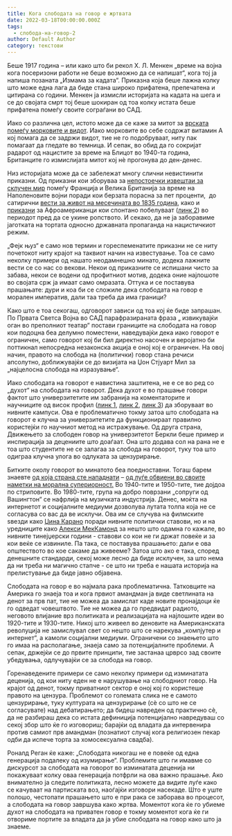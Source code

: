 ```yaml
---
title: Кога слободата на говор е жртвата
date: 2022-03-18T00:00:00.000Z
tags:
  - слобода-на-говор-2
author: Default Author
category: текстови
---
```


Беше 1917 година – или како што би рекол Х. Л. Менкен „време на војна кога посеризони работи не беше возможно да се напишат“, кога тој ја напиша позаната „Измама за кадата“. Приказна која беше лажна колку што може една лага да биде стана широко прифатена, препечатена и цитирана со години. Менкен ја измисли историјата на кадата на шега и се до својата смрт тој беше шокиран од тоа колку истата беше прифатена помеѓу своите сограѓани во САД.

Иако со различна цел, истото може да се каже за митот за [врската помеѓу морковите и видот](https://www.smithsonianmag.com/arts-culture/a-wwii-propaganda-campaign-popularized-the-myth-that-carrots-help-you-see-in-the-dark-28812484/). Иако морковите во себе содржат витамин А кој помага да се задржи видот, тие не го подобруваат, ниту пак помагаат да гледате во темница. И сепак, во обид да го сокријат радарот од нацистите за време на Блицот во 1940-та година, Британците го измислијата митот кој нè прогонува до ден-денес.

Низ историјата може да се забележат многу слични невистинити приказни. Од приказни кои зборуваа за [непостоечки извештаи за склучен мир](https://www.thesocialhistorian.com/fake-news/) помеѓу Франција и Велика Британија за време на Наполеновите војни поради кои берзата порасна за пет проценти,  до сатирични [вести за живот на месечината во 1835 година](https://www.history.com/this-day-in-history/the-great-moon-hoax), како и [приказни](https://backstory.newamericanhistory.org/episodes/fit-to-print/2/) за Афроамериканци кои спонтано побелуваат ([линк 2](https://www.hup.harvard.edu/catalog.php?isbn=9780674009462)) во периодот пред да се укине ропството. И секако, да не ја заборавиме јаготката на тортата односно државната пропаганда на нацистичкиот режим.

„Фејк њуз“ е само нов термин и гореспеменатите приказни не се ниту почетокот ниту крајот на таквиот начин на известување. Тоа се само неколку примери од нашато неодамнешно минато, додека лажните вести се со нас со векови. Некои од приказните се испишани чисто за забава, некои се водени од профитниот мотив, додека оние најлошоте во својата срж ја имаат само омразата. Оттука и се поставува прашањате: дури и коа би се сложиле дека слободата на говор е морален императив, дали таа треба да има граници?  

Како што е тоа секогаш, одговорот зависи од тоа кој ќе биде запрашан. По Првата Светса Војна во САД парафразираната фраза „ извикувајќи оган во преполниот театар“ постави границите на слободата на говор кои подоцна беа делумно поместени, наведувајќи дека иако говорот е ограничен, само говорот кој би бил директно насочен и веројатно би поттикнал непосредна незаконска акција е оној кој е ограничен. На овој начин, правото на слобода на (политички) говор стана речиси апсолутно, доближувајќи се до визијата на Џон Стјуарт Мил за „најцелосна слобода на изразување“.

Иако слободата на говорот е навистина заштитена, не е се во ред со „духот“ на слободата на говорот. Дека духот е во прашање говори фактот што универзитетите им забранија на коментаторите и научниците од висок профил ([линк 1](https://edition.cnn.com/2017/02/01/us/milo-yiannopoulos-berkeley/index.html), [линк 2](https://www.washingtonpost.com/news/grade-point/wp/2017/04/26/ann-coulter-speech-canceled-at-uc-berkeley-amid-fears-for-safety/), [линк 3](https://www.nytimes.com/2017/03/03/us/middlebury-college-charles-murray-bell-curve-protest.html?_r=0&module=inline)) да зборуваат во нивните кампуси. Ова е проблематично токму затоа што слободата на говорот е клучна за универзитетите да функционираат правилно користејќи го научниот метод на истражување. Од друга страна, Движењето за слободен говор на универзитетот Беркли беше пример и инспирација за децениите што доаѓаат. Она што додава сол на рана не е тоа што студентите не се залагаа за слобода на говорот, туку тоа што одиграа клучна улога во одлуката за цензурирање.

Битките околу говорот во минатото беа поедноставни. Тогаш барем знаевте [од која страна сте нападнати](https://www.wespeakfreely.org/2019/12/09/free-speech-really-free/) – [од луѓе обвиени во своите наметки на морална супериорност.](https://www.youtube.com/watch?v=eKesrXN9wjw&list=PLrt_MbxjR0ZEqX0gOPT7Zgv3nTuQL4wig&index=9) Во 1940-тите и 1950-тите, тие дојдоа по стриповите. Во 1980-тите, група на добро поврзани „сопруги од Вашингтон“ се нафрлија на музичката индустрија. Денес, моќта на интернетот и социјалните медиуми дозволува лутата толпа која не се согласува со вас да ве исклучи. Ова им се случува на филмските ѕвезди како [Џина Карано](https://www.forbes.com/sites/petersuciu/2021/02/16/is-gina-carano-a-victim-of-social-media-cancel-culture/?sh=434cc0e12e0e) поради нивните политички ставови, но и на уредниците како [Алекси МекКамонд](https://nypost.com/2021/03/27/if-alexi-mccammond-can-be-fired-for-teenage-tweets-nobodys-safe/) за нешто што одамна го кажале, во нивните тинејџерски години - ставови со кои не ги држат повеќе и за кои веќе се извиниле. Па така, се поставува прашањето: дали е ова општеството во кое сакаме да живееме? Затоа што ако е така, според денешните стандарди, секој може лесно да биде исклучен, за што нема да ни треба ни магично стапче - се што ни треба е нашата историја на прелистување да биде јавно објавена.

Слободата на говор е во најмала рака проблематична. Татковците на Америка го знаеја тоа и кога првиот амандман ја виде светлината на денот за прв пат, тие не можеа да замислат каде новите пронајдоци ќе го одведат човештвото. Тие не можеа да го предвидат радиото, неговото влијание врз политиката и реализацијата на најлошите идеи во 1920-тите и 1930-тите. Никој што живеел во деновите на Американската револуција не замислувал свет со нешто што се нарекува „компјутер и интернет“, а камоли социјални медиуми. Ограничени со знаењето што го имаа на располагање, знаеја само за потенцијалните проблеми. А сепак, држејќи се до првите принципи, тие застанаа црврсо зад своите убедувања, одлучувајќи се за слобода на говор.

Горенаведените примери се само неколку примери од изминатата деценија, од кои ниту еден не е нарушување на слободниот говор. На крајот од денот, токму приватниот сектор е оној кој го користеше правото на цензура. Проблемот со големата слика не е самото цензурирање, туку културата на цензурирање (сè со што не се согласувате) над дебатирањето; да бидеш навреден од практично сè, да не разбираш дека со истата дефиниција потенцијално навредуваш со секој збор што ќе го изговориш; барајќи од владата да интервенира против самиот прв амандман (познатиот случај кога религиозен пекар одби да испече торта за хомосексуална свадба).

Роналд Реган ќе каже: „Слободата никогаш не е повеќе од една генерација подалеку од изумирање“. Проблемите што ги имавме со дискурсот за слободата на говорот во изминатата деценија ни покажуваат колку оваа генерација потфрли на ова важно прашање. Ако внимателно ја следите политиката, лесно можете да видите луѓе како се качуваат на партиската воз, наоѓајќи изговори насекаде. Што е уште полошо, честопати прашањето што е при рака се заборава во процесот, а слободата на говор завршува како жртва. Моментот кога ќе го убиеме духот на слободата на приватен говор е токму моментот кога ќе ги отвориме портите за владата да ја убие слободата на говор како што ја знаеме.
